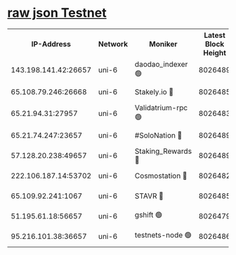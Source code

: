 [raw json Testnet](https://rpc-check.junot.stavr.tech/junot/rpc-junot-result.json)
=


<table><tr><th>IP-Address</th><th>Network</th><th>Moniker</th><th>Latest Block Height</th><th>Earliest Block Height</th><th>Catching Up</th><th>Tx Index</th><th>Voting Power</th><th>Scan Time</th></tr><tr><td>143.198.141.42:26657</td><td>uni-6</td><td>daodao_indexer 🟢</td><td>8026489</td><td>1</td><td>False</td><td>off</td><td>0</td><td>2024-02-16T00:38:54.593527160UTC</td></tr><tr><td>65.108.79.246:26668</td><td>uni-6</td><td>Stakely.io 🔴</td><td>8026485</td><td>1570872</td><td>False</td><td>on</td><td>1846530</td><td>2024-02-16T00:38:42.501947168UTC</td></tr><tr><td>65.21.94.31:27957</td><td>uni-6</td><td>Validatrium-rpc 🟢</td><td>8026483</td><td>2943363</td><td>False</td><td>on</td><td>0</td><td>2024-02-16T00:38:37.616526837UTC</td></tr><tr><td>65.21.74.247:23657</td><td>uni-6</td><td>#SoloNation 🔴</td><td>8026489</td><td>5208001</td><td>False</td><td>on</td><td>112</td><td>2024-02-16T00:38:53.556751241UTC</td></tr><tr><td>57.128.20.238:49657</td><td>uni-6</td><td>Staking_Rewards 🔴</td><td>8026489</td><td>6514618</td><td>False</td><td>on</td><td>1008</td><td>2024-02-16T00:38:54.870828832UTC</td></tr><tr><td>222.106.187.14:53702</td><td>uni-6</td><td>Cosmostation 🔴</td><td>8026482</td><td>7473037</td><td>False</td><td>on</td><td>109003</td><td>2024-02-16T00:38:35.139584788UTC</td></tr><tr><td>65.109.92.241:1067</td><td>uni-6</td><td>STAVR 🔴</td><td>8026485</td><td>7502372</td><td>False</td><td>on</td><td>6054</td><td>2024-02-16T00:38:42.142620176UTC</td></tr><tr><td>51.195.61.18:56657</td><td>uni-6</td><td>gshift 🟢</td><td>8026479</td><td>7691417</td><td>False</td><td>on</td><td>0</td><td>2024-02-16T00:38:24.714415663UTC</td></tr><tr><td>95.216.101.38:36657</td><td>uni-6</td><td>testnets-node 🟢</td><td>8026486</td><td>7905356</td><td>False</td><td>on</td><td>0</td><td>2024-02-16T00:38:45.014653328UTC</td></tr></table>